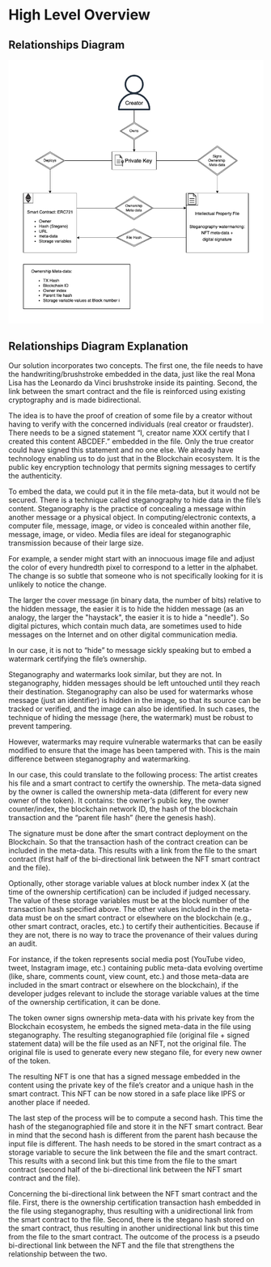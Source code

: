 # High Level Overview

## Relationships Diagram

![NFT Stakeholders Relationship Diagram](../image/technical_diagrams/relationships.white.drawio.png)

## Relationships Diagram Explanation

Our solution incorporates two concepts. The first one, the file needs to have the handwriting/brushstroke embedded in the data, just like the real Mona Lisa has the Leonardo da Vinci brushstroke inside its painting. Second, the link between the smart contract and the file is reinforced using existing cryptography and is made bidirectional.

The idea is to have the proof of creation of some file by a creator without having to verify with the concerned individuals (real creator or fraudster). There needs to be a signed statement “I, creator name XXX certify that I created this content ABCDEF.” embedded in the file. Only the true creator could have signed this statement and no one else. We already have technology enabling us to do just that in the Blockchain ecosystem. It is the public key encryption technology that permits signing messages to certify the authenticity.

To embed the data, we could put it in the file meta-data, but it would not be secured. There is a technique called steganography to hide data in the file’s content. Steganography is the practice of concealing a message within another message or a physical object. In computing/electronic contexts, a computer file, message, image, or video is concealed within another file, message, image, or video. Media files are ideal for steganographic transmission because of their large size.

For example, a sender might start with an innocuous image file and adjust the color of every hundredth pixel to correspond to a letter in the alphabet. The change is so subtle that someone who is not specifically looking for it is unlikely to notice the
change.

The larger the cover message (in binary data, the number of bits) relative to the hidden message, the easier it is to hide the hidden message (as an analogy, the larger the "haystack", the easier it is to hide a "needle"). So digital pictures, which contain much data, are sometimes used to hide messages on the Internet and on other digital communication media.

In our case, it is not to “hide” to message sickly speaking but to embed a watermark
certifying the file’s ownership.

Steganography and watermarks look similar, but they are not. In steganography, hidden messages should be left untouched until they reach their destination. Steganography can also be used for watermarks whose message (just an identifier) is hidden in the image, so that its source can be tracked or verified, and the image can also be identified. In such cases, the technique of hiding the message (here, the watermark) must be robust to prevent tampering.

However, watermarks may require vulnerable watermarks that can be easily modified to ensure that the image has been tampered with. This is the main difference between steganography and watermarking.

In our case, this could translate to the following process: The artist creates his file and a smart contract to certify the ownership. The meta-data signed by the owner is called the ownership meta-data (different for every new owner of the token). It contains: the owner’s public key, the owner counter/index, the blockchain network ID, the hash of the blockchain transaction and the “parent file hash” (here the genesis hash).

The signature must be done after the smart contract deployment on the Blockchain. So that the transaction hash of the contract creation can be included in the meta-data. This results with a link from the file to the smart contract (first half of the bi-directional link between the NFT smart contract and the file).

Optionally, other storage variable values at block number index X (at the time of the ownership certification) can be included if judged necessary. The value of these storage variables must be at the block number of the transaction hash specified above. The other values included in the meta-data must be on the smart contract or elsewhere on the blockchain (e.g., other smart contract, oracles, etc.) to certify their authenticities. Because if they are not, there is no way to trace the provenance of their values during an audit.

For instance, if the token represents social media post (YouTube video, tweet, Instagram image, etc.) containing public meta-data evolving overtime (like, share, comments count, view count, etc.) and those meta-data are included in the smart contract or elsewhere on the blockchain), if the developer judges relevant to include the storage variable values at the time of the ownership certification, it can be done.

The token owner signs ownership meta-data with his private key from the Blockchain
ecosystem, he embeds the signed meta-data in the file using steganography. The resulting steganographied file (original file + signed statement data) will be the file used as an NFT, not the original file. The original file is used to generate every new stegano file, for every new owner of the token.

The resulting NFT is one that has a signed message embedded in the content using the private key of the file’s creator and a unique hash in the smart contract. This NFT can be now stored in a safe place like IPFS or another place if needed.

The last step of the process will be to compute a second hash. This time the hash of the steganographied file and store it in the NFT smart contract. Bear in mind that the second hash is different from the parent hash because the input file is different. The hash needs to be stored in the smart contract as a storage variable to secure the link between the file and the smart contract. This results with a second link but this time from the file to the smart contract (second half of the bi-directional link between the NFT smart contract and the file).

Concerning the bi-directional link between the NFT smart contract and the file. First, there is the ownership certification transaction hash embedded in the file using steganography, thus resulting with a unidirectional link from the smart contract to the file. Second, there is the stegano hash stored on the smart contract, thus resulting in another unidirectional link but this time from the file to the smart contract. The outcome of the process is a pseudo bi-directional link between the NFT and the file that strengthens the relationship between the two.
